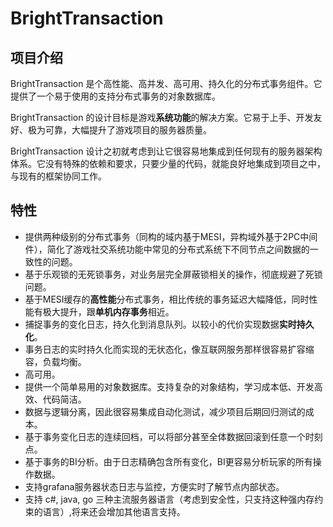 # BrightTransaction

## 项目介绍


BrightTransaction 是个高性能、高并发、高可用、持久化的分布式事务组件。它提供了一个易于使用的支持分布式事务的对象数据库。


BrightTransaction 的设计目标是游戏**系统功能**的解决方案。它易于上手、开发友好、极为可靠，大幅提升了游戏项目的服务器质量。


BrightTransaction 设计之初就考虑到让它很容易地集成到任何现有的服务器架构体系。它没有特殊的依赖和要求，只要少量的代码，就能良好地集成到项目之中，与现有的框架协同工作。

## 特性
- 提供两种级别的分布式事务（同构的域内基于MESI，异构域外基于2PC中间件），简化了游戏社交系统功能中常见的分布式系统下不同节点之间数据的一致性的问题。
- 基于乐观锁的无死锁事务，对业务层完全屏蔽锁相关的操作，彻底规避了死锁问题。
- 基于MESI缓存的**高性能**分布式事务，相比传统的事务延迟大幅降低，同时性能有极大提升，跟**单机内存事务**相近。
- 捕捉事务的变化日志，持久化到消息队列。以较小的代价实现数据**实时持久化**。
- 事务日志的实时持久化而实现的无状态化，像互联网服务那样很容易扩容缩容，负载均衡。
- 高可用。
- 提供一个简单易用的对象数据库。支持复杂的对象结构，学习成本低、开发高效、代码简洁。
- 数据与逻辑分离，因此很容易集成自动化测试，减少项目后期回归测试的成本。
- 基于事务变化日志的连续回档，可以将部分甚至全体数据回滚到任意一个时刻点。
- 基于事务的BI分析。由于日志精确包含所有变化，BI更容易分析玩家的所有操作数据。
- 支持grafana服务器状态日志与监控，方便实时了解节点内部状态。
- 支持 c#, java, go 三种主流服务器语言（考虑到安全性，只支持这种强内存约束的语言）,将来还会增加其他语言支持。
